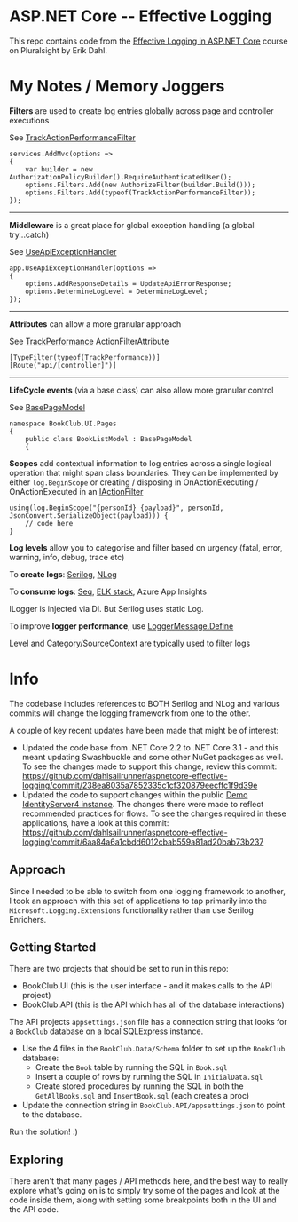 # ASP.NET Core -- Effective Logging
This repo contains code from the [Effective Logging in ASP.NET Core](https://app.pluralsight.com/library/courses/asp-dotnet-core-effective-logging) course on Pluralsight by Erik Dahl.

# My Notes / Memory Joggers

**Filters** are used to create log entries globally across page and controller executions

See [TrackActionPerformanceFilter](https://github.com/teksidia/aspnetcore-effective-logging/blob/master/AspNetCore-Effective-Logging/BookClub.Infrastructure/Filters/TrackActionPerformanceFilter.cs)

```
services.AddMvc(options =>
{
    var builder = new AuthorizationPolicyBuilder().RequireAuthenticatedUser();
    options.Filters.Add(new AuthorizeFilter(builder.Build()));
    options.Filters.Add(typeof(TrackActionPerformanceFilter));
});
```
---
**Middleware** is a great place for global exception handling (a global try...catch)

See [UseApiExceptionHandler](https://github.com/teksidia/aspnetcore-effective-logging/blob/master/AspNetCore-Effective-Logging/BookClub.Infrastructure/Middleware/ApiExceptionMiddlewareExtensions.cs)

```
app.UseApiExceptionHandler(options =>
{
    options.AddResponseDetails = UpdateApiErrorResponse;
    options.DetermineLogLevel = DetermineLogLevel;
});
```
---
**Attributes** can allow a more granular approach

See [TrackPerformance](https://github.com/teksidia/aspnetcore-effective-logging/blob/master/AspNetCore-Effective-Logging/BookClub.Infrastructure/Attributes/TrackPerformanceAttribute.cs) ActionFilterAttribute

```
[TypeFilter(typeof(TrackPerformance))]
[Route("api/[controller]")]
```
---
**LifeCycle events** (via a base class) can also allow more granular control

See [BasePageModel](https://github.com/teksidia/aspnetcore-effective-logging/blob/master/AspNetCore-Effective-Logging/BookClub.Infrastructure/BaseClasses/BasePageModel.cs)

```
namespace BookClub.UI.Pages
{
    public class BookListModel : BasePageModel
    {
```

**Scopes** add contextual information to log entries across a single logical operation that might span class boundaries. They can be implemented by either ```log.BeginScope``` or creating / disposing in OnActionExecuting / OnActionExecuted in an [IActionFilter](https://github.com/teksidia/aspnetcore-effective-logging/blob/master/AspNetCore-Effective-Logging/BookClub.Infrastructure/Filters/TrackActionPerformanceFilter.cs)

```
using(log.BeginScope("{personId} {payload}", personId, JsonConvert.SerializeObject(payload))) {
    // code here
}
```

**Log levels** allow you to categorise and filter based on urgency (fatal, error, warning, info, debug, trace etc)

To **create logs**: [Serilog](https://serilog.net/), [NLog](https://nlog-project.org/)

To **consume logs**: [Seq](https://datalust.co/seq), [ELK stack](https://www.elastic.co/what-is/elk-stack), Azure App Insights

ILogger is injected via DI. But Serilog uses static Log.

To improve **logger performance**, use [LoggerMessage.Define](https://github.com/teksidia/aspnetcore-effective-logging/blob/master/AspNetCore-Effective-Logging/BookClub.Infrastructure/LogMessages.cs)

Level and Category/SourceContext are typically used to filter logs

# Info

The codebase includes references to BOTH Serilog and NLog and various commits will change the logging framework from one to the other.

A couple of key recent updates have been made that might be of interest:

* Updated the code base from .NET Core 2.2 to .NET Core 3.1 - and this meant updating Swashbuckle and some other NuGet packages as well.  To see the changes made to support this change, review this commit: https://github.com/dahlsailrunner/aspnetcore-effective-logging/commit/238ea8035a7852335c1cf320879eecffc1f9d39e
* Updated the code to support changes within the public [Demo IdentityServer4 instance](https://demo.identityserver.io).  The changes there were made to reflect recommended practices for flows.  To see the changes required in these applications, have a look at this commit: https://github.com/dahlsailrunner/aspnetcore-effective-logging/commit/6aa84a6a1cbdd6012cbab559a81ad20bab73b237

## Approach
Since I needed to be able to switch from one logging framework to another, I took an approach with this set of applications to tap primarily into the `Microsoft.Logging.Extensions` functionality rather than use Serilog Enrichers.  

## Getting Started
There are two projects that should be set to run in this repo: 
* BookClub.UI (this is the user interface - and it makes calls to the API project)
* BookClub.API (this is the API which has all of the database interactions)

The API projects `appsettings.json` file has a connection string that looks for a `BookClub` database on a local SQLExpress instance. 
* Use the 4 files in the `BookClub.Data/Schema` folder to set up the `BookClub` database:
  * Create the `Book` table by running the SQL in `Book.sql`
  * Insert a couple of rows by running the SQL in `InitialData.sql`
  * Create stored procedures by running the SQL in both the `GetAllBooks.sql` and `InsertBook.sql` (each creates a proc)
* Update the connection string in `BookClub.API/appsettings.json` to point to the database.

Run the solution!  :)

## Exploring
There aren't that many pages / API methods here, and the best way to really explore what's going on is to simply try some of the pages and look at the code inside them, along with setting some breakpoints both in the UI and the API code.

